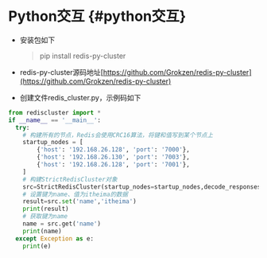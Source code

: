 # Python交互 {#python交互}

* 安装包如下

  > pip install redis-py-cluster

* redis-py-cluster源码地址[https://github.com/Grokzen/redis-py-cluster](https://github.com/Grokzen/redis-py-cluster)

* 创建⽂件redis\_cluster.py，示例码如下

```python
from rediscluster import *
if __name__ == '__main__':
  try:
    # 构建所有的节点，Redis会使⽤CRC16算法，将键和值写到某个节点上
    startup_nodes = [
        {'host': '192.168.26.128', 'port': '7000'},
        {'host': '192.168.26.130', 'port': '7003'},
        {'host': '192.168.26.128', 'port': '7001'},
    ]
    # 构建StrictRedisCluster对象
    src=StrictRedisCluster(startup_nodes=startup_nodes,decode_responses=True)
    # 设置键为name、值为itheima的数据
    result=src.set('name','itheima')
    print(result)
    # 获取键为name
    name = src.get('name')
    print(name)
  except Exception as e:
    print(e)
```



